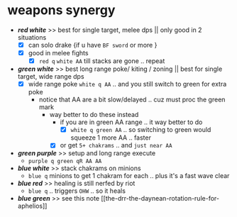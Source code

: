 
# weapons synergy
- ***red white*** >> best for single target, melee dps || only good in 2 situations 
	- [x] can solo drake {if u have `BF sword`  or more }
	- [x] good in melee fights
		- [x] `red q` `white AA` till stacks are gone .. repeat
- ***green white***  >> best long range poke/ kiting / zoning  || best for single target, wide range dps
	- [x] wide range poke `white q AA` .. and you still switch to green for extra poke
		- notice that AA are a bit slow/delayed .. cuz must proc the green mark
			- way better to do these instead
				- if you are in green AA range .. it way better to do
					- [x] `white q green AA`  .. so switching to green would squeeze 1 more AA .. faster
				- [x] or get `5+ chakrams` .. and `just near AA`
- ***green purple*** >> setup and long range execute
	- `purple q green qR AA AA`
- ***blue white*** >> stack chakrams on minions 
	- `blue q` minions to get 1 chakram for each .. plus it's a fast wave clear
- ***blue red*** >> healing is still nerfed by riot
	-  `blue q` .. triggers `OHW` .. so it heals
- ***blue green*** >> see this note [[the-drr-the-daynean-rotation-rule-for-aphelios]]